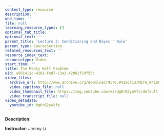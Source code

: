 ```yaml
---
content_type: resource
description: ''
end_time: ''
file: null
learning_resource_types: []
optional_tab_title: ''
optional_text: ''
parent_title: 'Lecture 2: Conditioning and Bayes'' Rule'
parent_type: CourseSection
related_resources_text: ''
resource_index_text: ''
resourcetype: Video
start_time: ''
title: The Monty Hall Problem
uid: a861411c-4181-fed7-13a2-42982f2df55c
video_files:
  archive_url: http://www.archive.org/download/MIT6.041SCF13/MIT6_041SCF13_Monty_Hall_300k.mp4
  video_captions_file: null
  video_thumbnail_file: https://img.youtube.com/vi/UgKrQ2ywVfs/default.jpg
  video_transcript_file: null
video_metadata:
  youtube_id: UgKrQ2ywVfs
---
```


**Description**:

**Instructor**: Jimmy Li